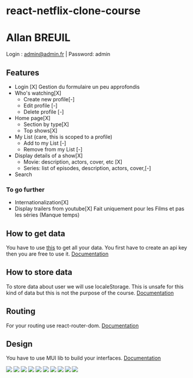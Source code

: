 # react-netflix-clone-course

# Allan BREUIL

Login : admin@admin.fr | Password: admin

## Features

- Login [X] Gestion du formulaire un peu approfondis
- Who's watching[X]
    - Create new profile[-]
    - Edit profile [-]
    - Delete profile [-]
- Home page[X]
    - Section by type[X]
    - Top shows[X]
- My List (care, this is scoped to a profile)
    - Add to my List [-]
    - Remove from my List [-]
- Display details of a show[X]
    - Movie: description, actors, cover, etc [X]
    - Series: list of episodes, description, actors, cover,[-]
- Search

### To go further

- Internationalization[X]
- Display trailers from youtube[X] Fait uniquement pour les Films et pas les séries (Manque temps)

## How to get data

You have to use [this](https://www.themoviedb.org/) to get all your data. You first have to create an api key then you
are free to use it.
[Documentation](https://developers.themoviedb.org/3)

## How to store data

To store data about user we will use localeStorage. This is unsafe for this kind of data but this is not the purpose of
the course.
[Documentation](https://developer.mozilla.org/en-US/docs/Web/API/Window/localStorage)

## Routing

For your routing use react-router-dom.
[Documentation](https://v5.reactrouter.com/web/guides/quick-start)

## Design

You have to use MUI lib to build your interfaces.
[Documentation](https://mui.com/)

![](assets/homepage.png)
![](assets/login.png)
![](assets/movieDetails.png)
![](assets/mylist.png)
![](assets/search.png)
![](assets/sectionByType.png)
![](assets/serieDetails.png)
![](assets/serieEpList.png)
![](assets/topshows.png)
![](assets/whoswatching.png)
